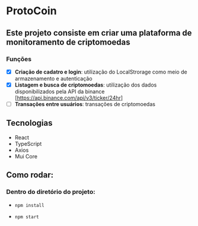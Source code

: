 # ProtoCoin

## Este projeto consiste em criar uma plataforma de monitoramento de criptomoedas

### Funções

- [x] **Criação de cadatro e login**: utilização do LocalStrorage como meio de armazenamento e autenticação
- [x] **Listagem e busca de criptomoedas**: utilização dos dados disponibilizados pela API da binance [https://api.binance.com/api/v3/ticker/24hr]
- [ ] **Transações entre usuários**: transações de criptomoedas

## Tecnologias

- React
- TypeScript
- Axios
- Mui Core

## Como rodar:

### Dentro do diretório do projeto:

- `npm install`

- `npm start`
